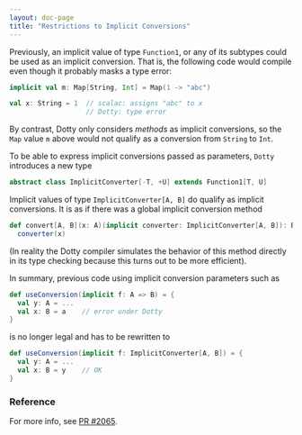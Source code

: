 ```yaml
---
layout: doc-page
title: "Restrictions to Implicit Conversions"
---
```


Previously, an implicit value of type `Function1`, or any of its subtypes
could be used as an implicit conversion. That is, the following code would compile
even though it probably masks a type error:
```scala
implicit val m: Map[String, Int] = Map(1 -> "abc")

val x: String = 1  // scalac: assigns "abc" to x
                   // Dotty: type error
```
By contrast, Dotty only considers _methods_ as implicit conversions, so the
`Map` value `m` above would not qualify as a conversion from `String` to `Int`.

To be able to express implicit conversions passed as parameters, `Dotty`
introduces a new type
```scala
abstract class ImplicitConverter[-T, +U] extends Function1[T, U]
```
Implicit values of type `ImplicitConverter[A, B]` do qualify as implicit
conversions. It is as if there was a global implicit conversion method
```scala
def convert[A, B](x: A)(implicit converter: ImplicitConverter[A, B]): B =
  converter(x)
```
(In reality the Dotty compiler simulates the behavior of this method directly in
its type checking because this turns out to be more efficient).

In summary, previous code using implicit conversion parameters such as

```scala
def useConversion(implicit f: A => B) = {
  val y: A = ...
  val x: B = a    // error under Dotty
}
```
is no longer legal and has to be rewritten to
```scala
def useConversion(implicit f: ImplicitConverter[A, B]) = {
  val y: A = ...
  val x: B = y    // OK
}
```
### Reference

For more info, see [PR #2065](https://github.com/lampepfl/dotty/pull/2065).
